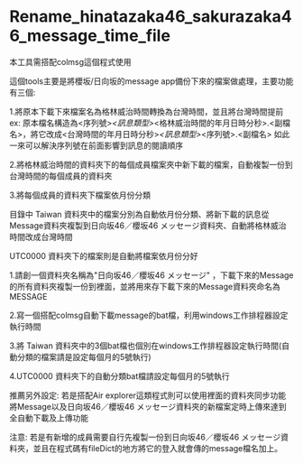 # Rename_hinatazaka46_sakurazaka46_message_time_file
本工具需搭配colmsg這個程式使用

這個tools主要是將櫻坂/日向坂的message app備份下來的檔案做處理，主要功能有三個:

1.將原本下載下來檔案名為格林威治時間轉換為台灣時間，並且將台灣時間提前
ex: 原本檔名構造為<序列號>_<訊息類型>_<格林威治時間的年月日時分秒>.<副檔名>，將它改成<台灣時間的年月日時分秒>_<訊息類型>_<序列號>.<副檔名> 如此一來可以解決序列號在前面影響到訊息的閱讀順序

2.將格林威治時間的資料夾下的每個成員檔案夾中新下載的檔案，自動複製一份到台灣時間的每個成員的資料夾

3.將每個成員的資料夾下檔案依月份分類

目錄中 Taiwan 資料夾中的檔案分別為自動依月份分類、將新下載的訊息從Message資料夾複製到日向坂46／櫻坂46 メッセージ資料夾、自動將格林威治時間改成台灣時間

UTC0000 資料夾下的檔案則是自動將檔案依月份分好


1.請創一個資料夾名稱為"日向坂46／櫻坂46 メッセージ" ，下載下來的Message的所有資料夾複製一份到裡面，並將用來存下載下來的Message資料夾命名為MESSAGE

2.寫一個搭配colmsg自動下載message的bat檔，利用windows工作排程器設定執行時間

3.將 Taiwan 資料夾中的3個bat檔也個別在windows工作排程器設定執行時間(自動分類的檔案請是設定每個月的5號執行)

4.UTC0000 資料夾下的自動分類bat檔請設定每個月的5號執行

推薦另外設定: 若是搭配Air explorer這類程式則可以使用裡面的資料夾同步功能將Message以及日向坂46／櫻坂46 メッセージ資料夾的新檔案定時上傳來達到全自動下載及上傳功能

注意: 若是有新增的成員需要自行先複製一份到日向坂46／櫻坂46 メッセージ資料夾，並且在程式碼有fileDict的地方將它的登入就會傳的message檔名加上。